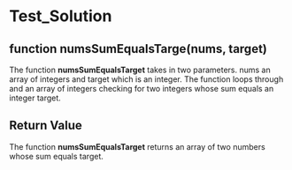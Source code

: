 # Test_Solution

## function numsSumEqualsTarge(nums, target)
The function **numsSumEqualsTarget** takes in two parameters. nums an array of integers and target which is an integer.
The function loops through and an array of integers checking for two integers whose sum equals an integer target.

## Return Value
The function **numsSumEqualsTarget** returns an array of two numbers whose sum equals target.
